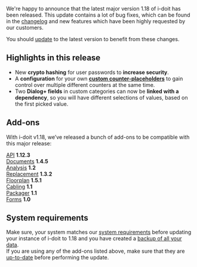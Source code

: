 We're happy to announce that the latest major version 1.18 of i-doit has been released. This update contains a lot of bug fixes, which can be found in the [changelog](/display/de/Changelog+1.18) and new features which have been highly requested by our customers.

You should [update](/display/de/Update+einspielen) to the latest version to benefit from these changes.

Highlights in this release
--------------------------

*   New **crypto hashing** for user passwords to **increase security**.
*   A **configuration** for your own **[custom counter-placeholders](https://kb.i-doit.com/display/de/CMDB+Einstellungen#CMDBEinstellungen-BenutzerdefinierteZ%C3%A4hler)** to gain control over multiple different counters at the same time.
*   Two **Dialog+ fields** in custom categories can now be **linked with a dependency**, so you will have different selections of values, based on the first picked value.

Add-ons
-------

With i-doit v1.18, we’ve released a bunch of add-ons to be compatible with this major release:

[API](/pages/viewpage.action?pageId=7831613) **1.12.3**  
[Documents](/display/de/Documents) **1.4.5**  
[Analysis](/display/de/Analysis) **1.2**  
[Replacement](/display/de/Replacement) **1.3.2**  
[Floorplan](/display/de/Floorplan) **1.5.1**  
[Cabling](/display/de/Cabling) **1.1**  
[Packager](/display/de/Add-on+Packager) **1.1**  
[Forms](/display/de/Forms) **1.0**

System requirements
-------------------

Make sure, your system matches our [system requirements](/display/de/Systemvoraussetzungen) before updating your instance of i-doit to 1.18 and you have created a [backup of all your data](/display/de/Daten+sichern+und+wiederherstellen).  
If you are using any of the add-ons listed above, make sure that they are [up-to-date](/display/de/i-doit+pro+Add-ons) before performing the update.